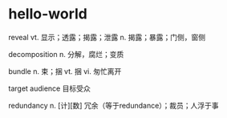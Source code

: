 # hello-world

reveal
vt. 显示；透露；揭露；泄露
n. 揭露；暴露；门侧，窗侧

decomposition
n. 分解，腐烂；变质

bundle
n. 束；捆
vt. 捆
vi. 匆忙离开

target audience
目标受众

redundancy
n. [计][数] 冗余（等于redundance）；裁员；人浮于事
